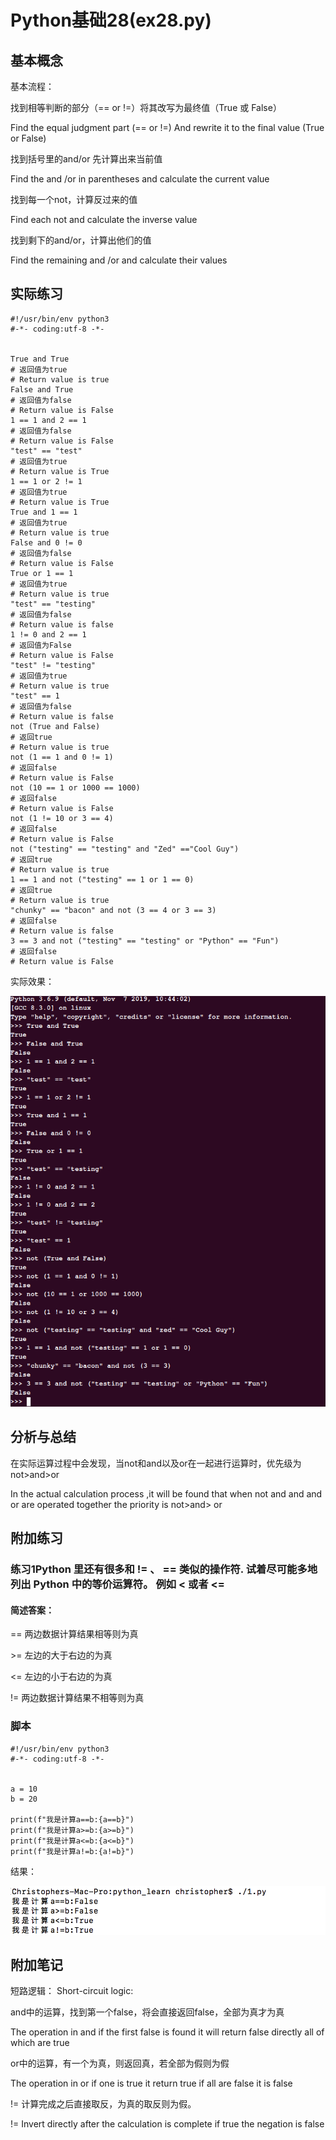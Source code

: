 # Python基础28(ex28.py)

## 基本概念

基本流程：

找到相等判断的部分（== or !=）将其改写为最终值（True 或 False）

Find the equal judgment part (== or !=) And rewrite it to the final value (True or False)

找到括号里的and/or 先计算出来当前值

Find the and /or in parentheses and calculate the current value

找到每一个not，计算反过来的值

Find each not and calculate the inverse value

找到剩下的and/or，计算出他们的值

Find the remaining and /or and calculate their values

## 实际练习

```
#!/usr/bin/env python3
#-*- coding:utf-8 -*-


True and True 
# 返回值为true
# Return value is true
False and True 
# 返回值为false
# Return value is False
1 == 1 and 2 == 1 
# 返回值为false
# Return value is False
"test" == "test" 
# 返回值为true
# Return value is True
1 == 1 or 2 != 1 
# 返回值为true
# Return value is True
True and 1 == 1 
# 返回值为true
# Return value is true
False and 0 != 0 
# 返回值为false
# Return value is False
True or 1 == 1 
# 返回值为true
# Return value is true
"test" == "testing" 
# 返回值为false
# Return value is false
1 != 0 and 2 == 1 
# 返回值为False
# Return value is False
"test" != "testing" 
# 返回值为true
# Return value is true
"test" == 1 
# 返回值为false
# Return value is false
not (True and False) 
# 返回true
# Return value is true
not (1 == 1 and 0 != 1) 
# 返回false
# Return value is False
not (10 == 1 or 1000 == 1000) 
# 返回false
# Return value is False
not (1 != 10 or 3 == 4) 
# 返回false
# Return value is False
not ("testing" == "testing" and "Zed" =="Cool Guy") 
# 返回true
# Return value is true
1 == 1 and not ("testing" == 1 or 1 == 0) 
# 返回true
# Return value is true
"chunky" == "bacon" and not (3 == 4 or 3 == 3) 
# 返回false
# Return value is false
3 == 3 and not ("testing" == "testing" or "Python" == "Fun") 
# 返回false
# Return value is False
```

实际效果：

![image-20200403220033580](ex28.assets/image-20200403220033580.png)

## 分析与总结

在实际运算过程中会发现，当not和and以及or在一起进行运算时，优先级为not>and>or

In the actual calculation process ,it will be found that when not and and and or are operated together the priority is not>and> or



## 附加练习

### 练习1Python 里还有很多和 != 、 == 类似的操作符. 试着尽可能多地列出 Python 中的等价运算符。 例如 < 或者 <= 

#### 简述答案：

== 两边数据计算结果相等则为真

\>= 左边的大于右边的为真

<= 左边的小于右边的为真

!= 两边数据计算结果不相等则为真

### 脚本

```
#!/usr/bin/env python3
#-*- coding:utf-8 -*-


a = 10
b = 20

print(f"我是计算a==b:{a==b}")
print(f"我是计算a>=b:{a>=b}")
print(f"我是计算a<=b:{a<=b}")
print(f"我是计算a!=b:{a!=b}")
```

结果：

![image-20200403220202472](ex28.assets/image-20200403220202472.png)



## 附加笔记

短路逻辑： Short-circuit logic:

and中的运算，找到第一个false，将会直接返回false，全部为真才为真

The operation in and if the first false is found it will return false directly all of which are true

or中的运算，有一个为真，则返回真，若全部为假则为假

The operation in or if one is true it return true if all are false it is false

!= 计算完成之后直接取反，为真的取反则为假。

!= Invert directly after the calculation is complete if true the negation is false